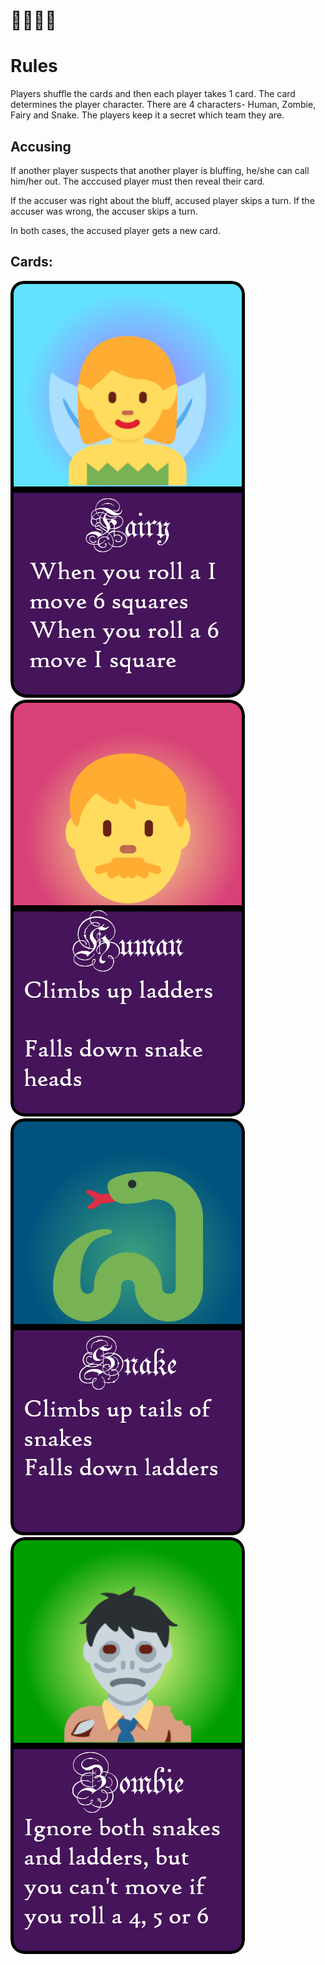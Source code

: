 # 🧚👨🐍🧟
# Rules
Players shuffle the cards and then each player takes 1 card. The card determines the player character. There are 4 characters- Human, Zombie, Fairy and Snake. The players keep it a secret which team they are.

## Accusing
If another player suspects that another player is bluffing, he/she can call him/her out. The acccused player must then reveal their card.

If the accuser was right about the bluff, accused player skips a turn.
If the accuser was wrong, the accuser skips a turn.

In both cases, the accused player gets a new card.

## Cards:
![f](fairy.png)
![m](man.png)
![s](snek.png)
![z](zombie.png)
